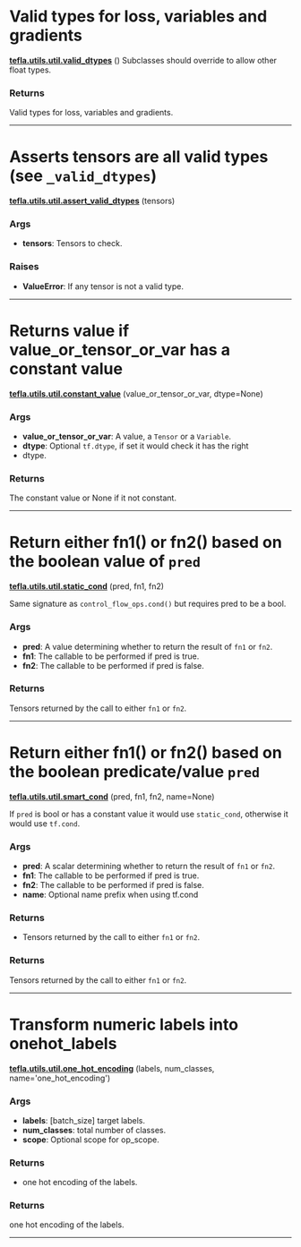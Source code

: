 # Valid types for loss, variables and gradients

<span class="extra_h1"><span style="color:black;"><a href=https://github.com/n3011/tefla/blob/master/tefla/utils/util.py#L194 target="_blank"><b>tefla.utils.util.valid_dtypes</b></a></span>  ()</span>
Subclasses should override to allow other float types.
<h3>Returns</h3>


Valid types for loss, variables and gradients.

 ---------- 

# Asserts tensors are all valid types (see `_valid_dtypes`)

<span class="extra_h1"><span style="color:black;"><a href=https://github.com/n3011/tefla/blob/master/tefla/utils/util.py#L203 target="_blank"><b>tefla.utils.util.assert_valid_dtypes</b></a></span>  (tensors)</span>
<h3>Args</h3>


 - **tensors**: Tensors to check.
<h3>Raises</h3>


 - **ValueError**: If any tensor is not a valid type.

 ---------- 

# Returns value if value_or_tensor_or_var has a constant value

<span class="extra_h1"><span style="color:black;"><a href=https://github.com/n3011/tefla/blob/master/tefla/utils/util.py#L217 target="_blank"><b>tefla.utils.util.constant_value</b></a></span>  (value_or_tensor_or_var,  dtype=None)</span>

<h3>Args</h3>


 - **value_or_tensor_or_var**: A value, a `Tensor` or a `Variable`.
 - **dtype**: Optional `tf.dtype`, if set it would check it has the right
 -   dtype.

<h3>Returns</h3>


The constant value or None if it not constant.

 ---------- 

# Return either fn1() or fn2() based on the boolean value of `pred`

<span class="extra_h1"><span style="color:black;"><a href=https://github.com/n3011/tefla/blob/master/tefla/utils/util.py#L245 target="_blank"><b>tefla.utils.util.static_cond</b></a></span>  (pred,  fn1,  fn2)</span>

Same signature as `control_flow_ops.cond()` but requires pred to be a bool.

<h3>Args</h3>


 - **pred**: A value determining whether to return the result of `fn1` or `fn2`.
 - **fn1**: The callable to be performed if pred is true.
 - **fn2**: The callable to be performed if pred is false.

<h3>Returns</h3>


Tensors returned by the call to either `fn1` or `fn2`.

 ---------- 

# Return either fn1() or fn2() based on the boolean predicate/value `pred`

<span class="extra_h1"><span style="color:black;"><a href=https://github.com/n3011/tefla/blob/master/tefla/utils/util.py#L271 target="_blank"><b>tefla.utils.util.smart_cond</b></a></span>  (pred,  fn1,  fn2,  name=None)</span>

If `pred` is bool or has a constant value it would use `static_cond`,
 otherwise it would use `tf.cond`.

<h3>Args</h3>


 - **pred**: A scalar determining whether to return the result of `fn1` or `fn2`.
 - **fn1**: The callable to be performed if pred is true.
 - **fn2**: The callable to be performed if pred is false.
 - **name**: Optional name prefix when using tf.cond
<h3>Returns</h3>


 - Tensors returned by the call to either `fn1` or `fn2`.

<h3>Returns</h3>


Tensors returned by the call to either `fn1` or `fn2`.

 ---------- 

# Transform numeric labels into onehot_labels

<span class="extra_h1"><span style="color:black;"><a href=https://github.com/n3011/tefla/blob/master/tefla/utils/util.py#L321 target="_blank"><b>tefla.utils.util.one_hot_encoding</b></a></span>  (labels,  num_classes,  name='one_hot_encoding')</span>
<h3>Args</h3>


 - **labels**: [batch_size] target labels.
 - **num_classes**: total number of classes.
 - **scope**: Optional scope for op_scope.
<h3>Returns</h3>


 - one hot encoding of the labels.

<h3>Returns</h3>


one hot encoding of the labels.

 ---------- 

